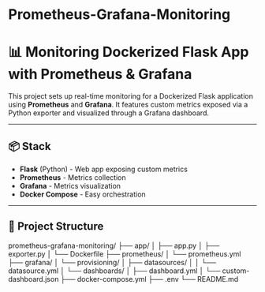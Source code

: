 # Prometheus-Grafana-Monitoring
# 📊 Monitoring Dockerized Flask App with Prometheus & Grafana

This project sets up real-time monitoring for a Dockerized Flask application using **Prometheus** and **Grafana**. It features custom metrics exposed via a Python exporter and visualized through a Grafana dashboard.

---

## 📦 Stack

- **Flask** (Python) - Web app exposing custom metrics
- **Prometheus** - Metrics collection
- **Grafana** - Metrics visualization
- **Docker Compose** - Easy orchestration

---

## 📁 Project Structure
prometheus-grafana-monitoring/
├── app/
│   ├── app.py
│   ├── exporter.py
│   └── Dockerfile
├── prometheus/
│   └── prometheus.yml
├── grafana/
│   └── provisioning/
│       ├── datasources/
│       │   └── datasource.yml
│       └── dashboards/
│           ├── dashboard.yml
│           └── custom-dashboard.json
├── docker-compose.yml
├── .env
└── README.md
